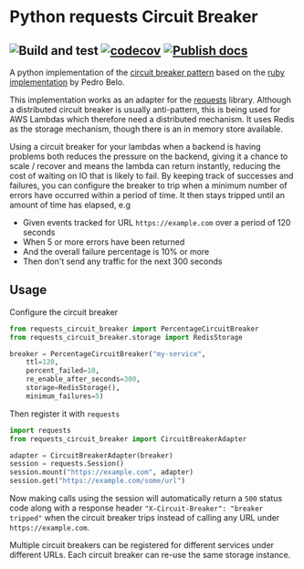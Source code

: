# Python requests Circuit Breaker

![Build and test](https://github.com/eelabs/circuit-breaker-python/workflows/Build%20and%20test/badge.svg)
[![codecov](https://codecov.io/gh/eelabs/circuit-breaker-python/branch/master/graph/badge.svg)](https://codecov.io/gh/eelabs/circuit-breaker-python)
[![Publish docs](https://github.com/eelabs/circuit-breaker-python/workflows/Publish%20docs/badge.svg)](https://eelabs.github.io/circuit-breaker-python)
---

A python implementation of the [circuit breaker pattern](https://martinfowler.com/bliki/CircuitBreaker.html)
based on the [ruby implementation](https://github.com/pedro/cb2) by Pedro Belo. 

This implementation works as an adapter for the [requests](https://pypi.org/project/requests/) library. 
Although a distributed circuit breaker is usually anti-pattern, this is being used for AWS Lambdas which 
therefore need a distributed mechanism. It uses Redis as the storage mechanism, though there is an in memory 
store available.

Using a circuit breaker for your lambdas when a backend is having problems both reduces the pressure on the
backend, giving it a chance to scale / recover and means the lambda can return instantly, reducing the cost
of waiting on IO that is likely to fail. By keeping track of successes and failures, you can configure the
breaker to trip when a minimum number of errors have occurred within a period of time. It then stays tripped
until an amount of time has elapsed, e.g

- Given events tracked for URL `https://example.com` over a period of 120 seconds
- When 5 or more errors have been returned
- And the overall failure percentage is 10% or more
- Then don't send any traffic for the next 300 seconds

## Usage

Configure the circuit breaker
```python
from requests_circuit_breaker import PercentageCircuitBreaker
from requests_circuit_breaker.storage import RedisStorage

breaker = PercentageCircuitBreaker("my-service", 
    ttl=120, 
    percent_failed=10, 
    re_enable_after_seconds=300, 
    storage=RedisStorage(),
    minimum_failures=5)

```

Then register it with `requests`
```python
import requests
from requests_circuit_breaker import CircuitBreakerAdapter

adapter = CircuitBreakerAdapter(breaker)
session = requests.Session()
session.mount("https://example.com", adapter)
session.get("https://example.com/some/url")
```

Now making calls using the session will automatically return a `500` status code along with a response
header `"X-Circuit-Breaker": "breaker tripped"` when the circuit breaker trips instead of calling any
URL under `https://example.com`.

Multiple circuit breakers can be registered for different services under different URLs. Each circuit breaker
can re-use the same storage instance.